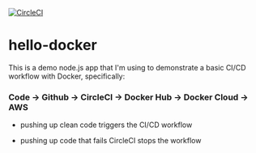 [![CircleCI](https://circleci.com/gh/roberttaraya/hello-docker.svg?style=shield)](https://circleci.com/gh/roberttaraya/hello-docker)

# hello-docker

This is a demo node.js app that I'm using to demonstrate a basic CI/CD workflow with Docker, specifically:

### Code -> Github -> CircleCI -> Docker Hub -> Docker Cloud -> AWS

* pushing up clean code triggers the CI/CD workflow

* pushing up code that fails CircleCI stops the workflow
